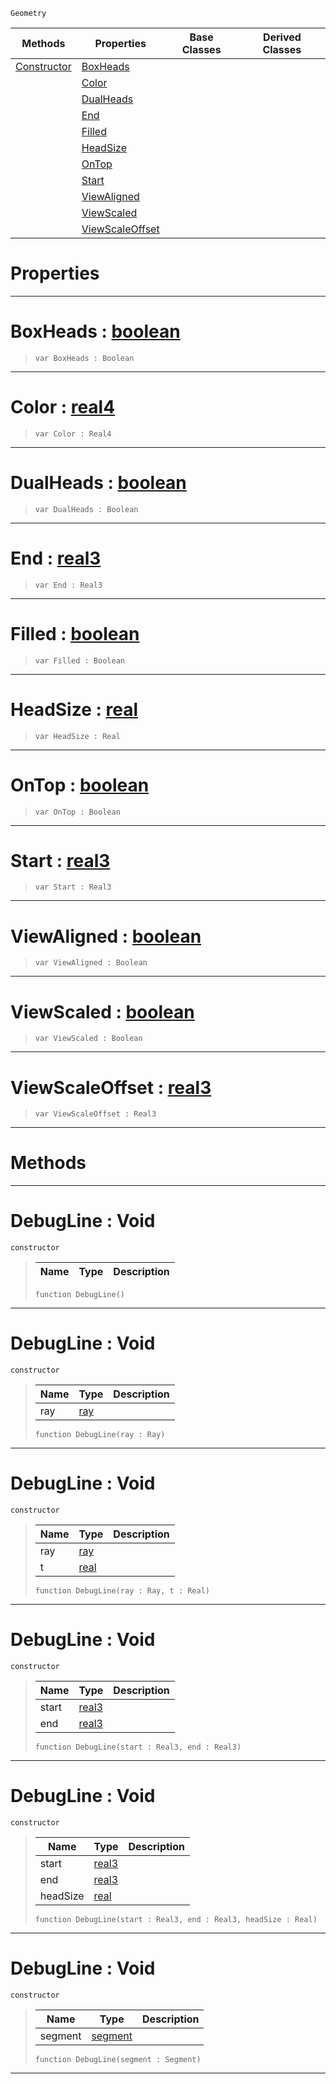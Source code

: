  `Geometry`

|Methods|Properties|Base Classes|Derived Classes|
|---|---|---|---|
|[ Constructor](https://github.com/zeroengineteam/ZeroDocs/blob/master/code_reference/class_reference/debugline.markdown#debugline-void)|[ BoxHeads](https://github.com/zeroengineteam/ZeroDocs/blob/master/code_reference/class_reference/debugline.markdown#boxheads-zero-engine-doc)| | |
| |[ Color](https://github.com/zeroengineteam/ZeroDocs/blob/master/code_reference/class_reference/debugline.markdown#color-zero-engine-docume)| | |
| |[ DualHeads](https://github.com/zeroengineteam/ZeroDocs/blob/master/code_reference/class_reference/debugline.markdown#dualheads-zero-engine-do)| | |
| |[ End](https://github.com/zeroengineteam/ZeroDocs/blob/master/code_reference/class_reference/debugline.markdown#end-zero-engine-document)| | |
| |[ Filled](https://github.com/zeroengineteam/ZeroDocs/blob/master/code_reference/class_reference/debugline.markdown#filled-zero-engine-docum)| | |
| |[ HeadSize](https://github.com/zeroengineteam/ZeroDocs/blob/master/code_reference/class_reference/debugline.markdown#headsize-zero-engine-doc)| | |
| |[ OnTop](https://github.com/zeroengineteam/ZeroDocs/blob/master/code_reference/class_reference/debugline.markdown#ontop-zero-engine-docume)| | |
| |[ Start](https://github.com/zeroengineteam/ZeroDocs/blob/master/code_reference/class_reference/debugline.markdown#start-zero-engine-docume)| | |
| |[ ViewAligned](https://github.com/zeroengineteam/ZeroDocs/blob/master/code_reference/class_reference/debugline.markdown#viewaligned-zero-engine)| | |
| |[ ViewScaled](https://github.com/zeroengineteam/ZeroDocs/blob/master/code_reference/class_reference/debugline.markdown#viewscaled-zero-engine-d)| | |
| |[ ViewScaleOffset](https://github.com/zeroengineteam/ZeroDocs/blob/master/code_reference/class_reference/debugline.markdown#viewscaleoffset-zero-eng)| | |


 #  Properties


---  
 #  BoxHeads : [boolean](https://github.com/zeroengineteam/ZeroDocs/blob/master/code_reference/nada_base_types/boolean.markdown)

> 
> ``` lang=cpp, name=Nada
> var BoxHeads : Boolean


---  
 #  Color : [real4](https://github.com/zeroengineteam/ZeroDocs/blob/master/code_reference/nada_base_types/real4.markdown)

> 
> ``` lang=cpp, name=Nada
> var Color : Real4


---  
 #  DualHeads : [boolean](https://github.com/zeroengineteam/ZeroDocs/blob/master/code_reference/nada_base_types/boolean.markdown)

> 
> ``` lang=cpp, name=Nada
> var DualHeads : Boolean


---  
 #  End : [real3](https://github.com/zeroengineteam/ZeroDocs/blob/master/code_reference/nada_base_types/real3.markdown)

> 
> ``` lang=cpp, name=Nada
> var End : Real3


---  
 #  Filled : [boolean](https://github.com/zeroengineteam/ZeroDocs/blob/master/code_reference/nada_base_types/boolean.markdown)

> 
> ``` lang=cpp, name=Nada
> var Filled : Boolean


---  
 #  HeadSize : [real](https://github.com/zeroengineteam/ZeroDocs/blob/master/code_reference/nada_base_types/real.markdown)

> 
> ``` lang=cpp, name=Nada
> var HeadSize : Real


---  
 #  OnTop : [boolean](https://github.com/zeroengineteam/ZeroDocs/blob/master/code_reference/nada_base_types/boolean.markdown)

> 
> ``` lang=cpp, name=Nada
> var OnTop : Boolean


---  
 #  Start : [real3](https://github.com/zeroengineteam/ZeroDocs/blob/master/code_reference/nada_base_types/real3.markdown)

> 
> ``` lang=cpp, name=Nada
> var Start : Real3


---  
 #  ViewAligned : [boolean](https://github.com/zeroengineteam/ZeroDocs/blob/master/code_reference/nada_base_types/boolean.markdown)

> 
> ``` lang=cpp, name=Nada
> var ViewAligned : Boolean


---  
 #  ViewScaled : [boolean](https://github.com/zeroengineteam/ZeroDocs/blob/master/code_reference/nada_base_types/boolean.markdown)

> 
> ``` lang=cpp, name=Nada
> var ViewScaled : Boolean


---  
 #  ViewScaleOffset : [real3](https://github.com/zeroengineteam/ZeroDocs/blob/master/code_reference/nada_base_types/real3.markdown)

> 
> ``` lang=cpp, name=Nada
> var ViewScaleOffset : Real3


---  
 #  Methods


---  
 #  DebugLine : Void

 `constructor`

> 
> |Name|Type|Description|
> |---|---|---|
> ``` lang=cpp, name=Nada
> function DebugLine()
> ``` 


---  
 #  DebugLine : Void

 `constructor`

> 
> |Name|Type|Description|
> |---|---|---|
> |ray|[ray](https://github.com/zeroengineteam/ZeroDocs/blob/master/code_reference/class_reference/ray.markdown)| |
> ``` lang=cpp, name=Nada
> function DebugLine(ray : Ray)
> ``` 


---  
 #  DebugLine : Void

 `constructor`

> 
> |Name|Type|Description|
> |---|---|---|
> |ray|[ray](https://github.com/zeroengineteam/ZeroDocs/blob/master/code_reference/class_reference/ray.markdown)| |
> |t|[real](https://github.com/zeroengineteam/ZeroDocs/blob/master/code_reference/nada_base_types/real.markdown)| |
> ``` lang=cpp, name=Nada
> function DebugLine(ray : Ray, t : Real)
> ``` 


---  
 #  DebugLine : Void

 `constructor`

> 
> |Name|Type|Description|
> |---|---|---|
> |start|[real3](https://github.com/zeroengineteam/ZeroDocs/blob/master/code_reference/nada_base_types/real3.markdown)| |
> |end|[real3](https://github.com/zeroengineteam/ZeroDocs/blob/master/code_reference/nada_base_types/real3.markdown)| |
> ``` lang=cpp, name=Nada
> function DebugLine(start : Real3, end : Real3)
> ``` 


---  
 #  DebugLine : Void

 `constructor`

> 
> |Name|Type|Description|
> |---|---|---|
> |start|[real3](https://github.com/zeroengineteam/ZeroDocs/blob/master/code_reference/nada_base_types/real3.markdown)| |
> |end|[real3](https://github.com/zeroengineteam/ZeroDocs/blob/master/code_reference/nada_base_types/real3.markdown)| |
> |headSize|[real](https://github.com/zeroengineteam/ZeroDocs/blob/master/code_reference/nada_base_types/real.markdown)| |
> ``` lang=cpp, name=Nada
> function DebugLine(start : Real3, end : Real3, headSize : Real)
> ``` 


---  
 #  DebugLine : Void

 `constructor`

> 
> |Name|Type|Description|
> |---|---|---|
> |segment|[segment](https://github.com/zeroengineteam/ZeroDocs/blob/master/code_reference/class_reference/segment.markdown)| |
> ``` lang=cpp, name=Nada
> function DebugLine(segment : Segment)
> ``` 


---  
 

 